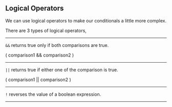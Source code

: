 
## Logical Operators

We can use logical operators to make our conditionals a little more complex.

There are 3 types of logical operators,

---

`&&` returns true only if both comparisons are true.

( comparison1 && comparison2 )

---

`||` returns true if either one of the comparison is true.

( comparison1 || comparison2 )

---

`!` reverses the value of a boolean expression.

---

